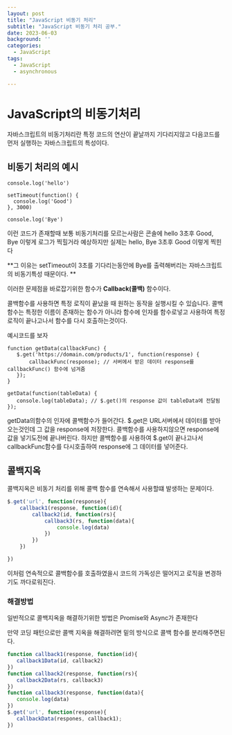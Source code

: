 ```yaml
---
layout: post
title: "JavaScript 비동기 처리"
subtitle: "JavaScript 비동기 처리 공부."
date: 2023-06-03
background: ''
categories:
  - JavaScript
tags:
  - JavaScript
  - asynchronous

---
```


# JavaScript의 비동기처리  

자바스크립트의 비동기처리란 특정 코드의 연산이 끝날까지 기다리지않고 다음코드를 먼저 실행하는 자바스크립트의 특성이다.

## 비동기 처리의 예시

```Javascipt
console.log('hello')

setTimeout(function() {
  console.log('Good')
}, 3000)

console.log('Bye')
```
이런 코드가 존재할때
보통 비동기처리를 모르는사람은 콘솔에 hello 3초후 Good, Bye 이렇게 로그가 찍힐거라 예상하지만
실제는 hello, Bye 3초후 Good 이렇게 찍힌다
  
**그 이유는 setTimeout이 3초를 기다리는동안에 Bye를 출력해버리는 자바스크립트의 비동기특성 때문이다. **

 이러한 문제점을 바로잡기위한 함수가
 **Callback(콜백)**
 함수이다. 
  
 콜백함수를 사용하면 특정 로직이 끝났을 때 원하는 동작을 실행시킬 수 있습니다.
 콜백함수는 특정한 이름이 존재하는 함수가 아니라 함수에 인자를 함수로넣고 사용하여 특정 로직이 끝나고나서 함수를 다시 호출하는것이다.
 
 예시코드를 보자
 ```Javascipt
 function getData(callbackFunc) {
	$.get('https://domain.com/products/1', function(response) {
		callbackFunc(response); // 서버에서 받은 데이터 response를 callbackFunc() 함수에 넘겨줌
	});
}

getData(function(tableData) {
	console.log(tableData); // $.get()의 response 값이 tableData에 전달됨
});
 ```
getData의함수의 인자에 콜백함수가 들어간다. 
$.get은 URL서버에서 데이터를 받아오는것인데 그 값을 response에 저장한다. 
콜백함수를 사용하지않으면 response에 값을 넣기도전에 끝나버린다. 하지만 콜백함수를 사용하여 $.get이 끝나고나서 callbackFunc함수를 다시호출하여 response에 그 데이터를 넣어준다.

## 콜백지옥

콜백지옥은 비동기 처리를 위해 콜백 함수를 연속해서 사용할떄 발생하는 문제이다.
```Javascript
$.get('url', function(response){
	callback1(response, function(id){
		callback2(id, function(rs){
			callback3(rs, function(data){
				console.log(data)
			})
		})
	})

})
 ```
 
 이처럼 연속적으로 콜백함수를 호출하였을시 코드의 가독성은 떨어지고 로직을 변경하기도 까다로워진다.

### 해결방법
 
 일반적으로 콜백지옥을 해결하기위한 방법은 Promise와 Async가 존재한다
 
 만약 코딩 패턴으로만 콜백 지옥을 해결하려면 밑의 방식으로 콜백 함수를 분리해주면된다.
 ```Javascript
function callback1(response, function(id){
	callback1Data(id, callback2)
})
function callback2(response, function(rs){
	callback2Data(rs, callback3)
})
function callback3(response, function(data){
	console.log(data)
})
 $.get('url', function(response){
 	callbackData(respones, callback1);
})
```
 

 

